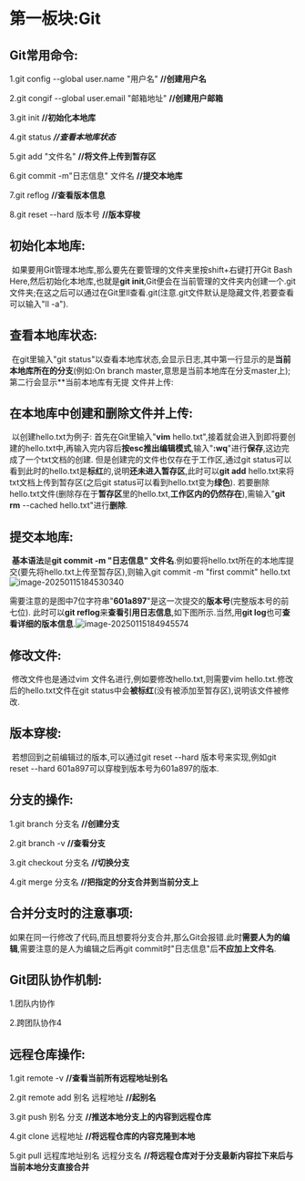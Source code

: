 # 第一板块:Git

## Git常用命令:

1.git config --global user.name "用户名"  **//创建用户名**

2.git congif --global user.email "邮箱地址"  **//创建用户邮箱**

3.git init  **//初始化本地库**

4.git status  ***//查看本地库状态***

5.git add "文件名"  **//将文件上传到暂存区**

6.git commit -m"日志信息" 文件名  **//提交本地库**

7.git reflog  **//查看版本信息**

8.git reset --hard 版本号  **//版本穿梭**

## 初始化本地库:

​	如果要用Git管理本地库,那么要先在要管理的文件夹里按shift+右键打开Git Bash Here,然后初始化本地库,也就是**git init**,Git便会在当前管理的文件夹内创建一个.git文件夹;在这之后可以通过在Git里ll查看.git(注意.git文件默认是隐藏文件,若要查看可以输入"ll -a").

## 查看本地库状态:

​	在git里输入"git status"以查看本地库状态,会显示日志,其中第一行显示的是**当前本地库所在的分支**(例如:On branch master,意思是当前本地库在分支master上);第二行会显示**当前本地库有无提 文件并上传:

## 在本地库中创建和删除文件并上传:

​	以创建hello.txt为例子: 首先在Git里输入"**vim** hello.txt",接着就会进入到即将要创建的hello.txt中,再输入完内容后**按esc推出编辑模式**,输入"**:wq**"进行**保存**,这边完成了一个txt文档的创建.	但是创建完的文件也仅存在于工作区,通过git status可以看到此时的hello.txt是**标红**的,说明**还未进入暂存区**,此时可以**git add** hello.txt来将txt文档上传到暂存区(之后git status可以看到hello.txt变为**绿色**).	若要删除hello.txt文件(删除存在于**暂存区**里的hello.txt,**工作区内的仍然存在**),需输入"**git rm** --cached hello.txt"进行**删除**.

## 提交本地库:

​	**基本语法**是**git commit -m "日志信息" 文件名**.例如要将hello.txt所在的本地库提交(要先将hello.txt上传至暂存区),则输入git commit -m "first commit" hello.txt![image-20250115184530340](C:\Users\Akinass\AppData\Roaming\Typora\typora-user-images\image-20250115184530340.png)

需要注意的是图中7位字符串"**601a897**"是这一次提交的**版本号**(完整版本号的前七位). 此时可以**git reflog**来**查看引用日志信息**,如下图所示.当然,用**git log**也可**查看详细的版本信息**.![image-20250115184945574](C:\Users\Akinass\AppData\Roaming\Typora\typora-user-images\image-20250115184945574.png)

## 修改文件:

​	修改文件也是通过vim 文件名进行,例如要修改hello.txt,则需要vim hello.txt.修改后的hello.txt文件在git status中会**被标红**(没有被添加至暂存区),说明该文件被修改.

## 版本穿梭:

​	若想回到之前编辑过的版本,可以通过git reset --hard 版本号来实现,例如git reset --hard 601a897可以穿梭到版本号为601a897的版本.

## 分支的操作:

1.git branch 分支名  **//创建分支**

2.git branch -v  **//查看分支**

3.git checkout 分支名  **//切换分支**

4.git merge 分支名  **//把指定的分支合并到当前分支上**

## 合并分支时的注意事项:

​	如果在同一行修改了代码,而且想要将分支合并,那么Git会报错.此时**需要人为的编辑**,需要注意的是人为编辑之后再git commit时"日志信息"后**不应加上文件名**.

## Git团队协作机制:

1.团队内协作

2.跨团队协作4

## 远程仓库操作:

1.git remote -v  **//查看当前所有远程地址别名**

2.git remote add 别名 远程地址  **//起别名**

3.git push 别名 分支  **//推送本地分支上的内容到远程仓库**

4.git clone 远程地址  **//将远程仓库的内容克隆到本地**

5.git pull 远程库地址别名 远程分支名  **//将远程仓库对于分支最新内容拉下来后与当前本地分支直接合并**



